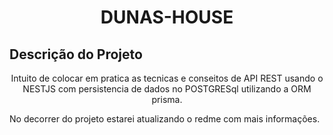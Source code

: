 
<h1 align="center">DUNAS-HOUSE</h1>

## Descrição do Projeto
<p align="center">Intuito de colocar em pratica as tecnicas e conseitos de API REST usando o NESTJS com persistencia de dados no POSTGRESql utilizando a ORM prisma.</p>

No decorrer do projeto estarei atualizando o redme com mais informações.

